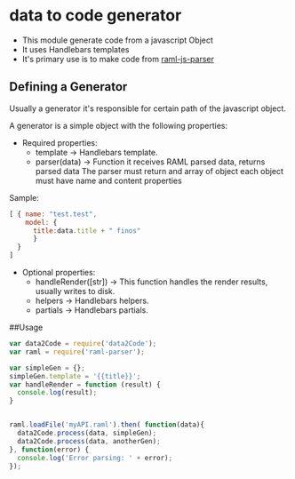 # data to code generator
  
  * This module generate code from a javascript Object
  * It uses Handlebars templates
  * It's primary use is to make code from [raml-js-parser](https://github.com/raml-org/raml-js-parser)
  
## Defining a Generator

Usually a generator it's responsible for certain path of the javascript object.
 
A generator is a simple object with the following properties:

 * Required properties:
    * template -> Handlebars template.
    * parser(data) -> Function it receives RAML parsed data, returns parsed data
      The parser must return and array of object each object must have name and content properties

Sample:
```javascript
[ { name: "test.test", 
    model: {
      title:data.title + " finos"
      }
  }
]
```
 * Optional properties:
    * handleRender([str]) -> This function handles the render results, usually writes to disk. 
    * helpers -> Handlebars helpers.  
    * partials -> Handlebars partials. 


##Usage 

```javascript
var data2Code = require('data2Code');
var raml = require('raml-parser');

var simpleGen = {};
simpleGen.template = '{{title}}';
var handleRender = function (result) {
  console.log(result);
}


raml.loadFile('myAPI.raml').then( function(data){
  data2Code.process(data, simpleGen);   
  data2Code.process(data, anotherGen);
}, function(error) {
  console.log('Error parsing: ' + error);
});


